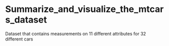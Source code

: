 # Summarize_and_visualize_the_mtcars_dataset
Dataset that contains measurements on 11 different attributes for 32 different cars
